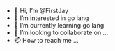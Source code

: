 - 👋 Hi, I’m @FirstJay
- 👀 I’m interested in go lang
- 🌱 I’m currently learning go lang
- 💞️ I’m looking to collaborate on ...
- 📫 How to reach me ...

<!---
FirstJay/FirstJay is a ✨ special ✨ repository because its `README.md` (this file) appears on your GitHub profile.
You can click the Preview link to take a look at your changes.
--->
